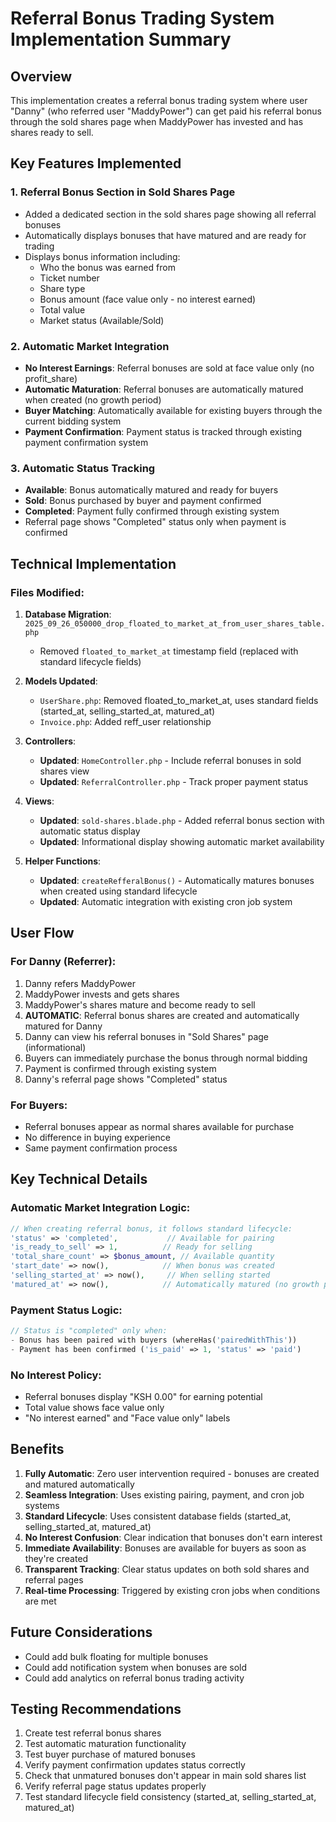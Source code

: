 # Referral Bonus Trading System Implementation Summary

## Overview
This implementation creates a referral bonus trading system where user "Danny" (who referred user "MaddyPower") can get paid his referral bonus through the sold shares page when MaddyPower has invested and has shares ready to sell.

## Key Features Implemented

### 1. Referral Bonus Section in Sold Shares Page
- Added a dedicated section in the sold shares page showing all referral bonuses
- Automatically displays bonuses that have matured and are ready for trading
- Displays bonus information including:
  - Who the bonus was earned from
  - Ticket number
  - Share type
  - Bonus amount (face value only - no interest earned)
  - Total value
  - Market status (Available/Sold)

### 2. Automatic Market Integration
- **No Interest Earnings**: Referral bonuses are sold at face value only (no profit_share)
- **Automatic Maturation**: Referral bonuses are automatically matured when created (no growth period)
- **Buyer Matching**: Automatically available for existing buyers through the current bidding system
- **Payment Confirmation**: Payment status is tracked through existing payment confirmation system

### 3. Automatic Status Tracking
- **Available**: Bonus automatically matured and ready for buyers
- **Sold**: Bonus purchased by buyer and payment confirmed
- **Completed**: Payment fully confirmed through existing system
- Referral page shows "Completed" status only when payment is confirmed

## Technical Implementation

### Files Modified:
1. **Database Migration**: `2025_09_26_050000_drop_floated_to_market_at_from_user_shares_table.php`
   - Removed `floated_to_market_at` timestamp field (replaced with standard lifecycle fields)

2. **Models Updated**:
   - `UserShare.php`: Removed floated_to_market_at, uses standard fields (started_at, selling_started_at, matured_at)
   - `Invoice.php`: Added reff_user relationship

3. **Controllers**:
   - **Updated**: `HomeController.php` - Include referral bonuses in sold shares view
   - **Updated**: `ReferralController.php` - Track proper payment status

4. **Views**:
   - **Updated**: `sold-shares.blade.php` - Added referral bonus section with automatic status display
   - **Updated**: Informational display showing automatic market availability

5. **Helper Functions**:
   - **Updated**: `createRefferalBonus()` - Automatically matures bonuses when created using standard lifecycle
   - **Updated**: Automatic integration with existing cron job system

## User Flow

### For Danny (Referrer):
1. Danny refers MaddyPower
2. MaddyPower invests and gets shares
3. MaddyPower's shares mature and become ready to sell
4. **AUTOMATIC**: Referral bonus shares are created and automatically matured for Danny
5. Danny can view his referral bonuses in "Sold Shares" page (informational)
6. Buyers can immediately purchase the bonus through normal bidding
7. Payment is confirmed through existing system
8. Danny's referral page shows "Completed" status

### For Buyers:
- Referral bonuses appear as normal shares available for purchase
- No difference in buying experience
- Same payment confirmation process

## Key Technical Details

### Automatic Market Integration Logic:
```php
// When creating referral bonus, it follows standard lifecycle:
'status' => 'completed',           // Available for pairing
'is_ready_to_sell' => 1,          // Ready for selling
'total_share_count' => $bonus_amount, // Available quantity
'start_date' => now(),            // When bonus was created
'selling_started_at' => now(),     // When selling started
'matured_at' => now(),            // Automatically matured (no growth period)
```

### Payment Status Logic:
```php
// Status is "completed" only when:
- Bonus has been paired with buyers (whereHas('pairedWithThis'))
- Payment has been confirmed ('is_paid' => 1, 'status' => 'paid')
```

### No Interest Policy:
- Referral bonuses display "KSH 0.00" for earning potential
- Total value shows face value only
- "No interest earned" and "Face value only" labels

## Benefits
1. **Fully Automatic**: Zero user intervention required - bonuses are created and matured automatically
2. **Seamless Integration**: Uses existing pairing, payment, and cron job systems
3. **Standard Lifecycle**: Uses consistent database fields (started_at, selling_started_at, matured_at)
4. **No Interest Confusion**: Clear indication that bonuses don't earn interest
5. **Immediate Availability**: Bonuses are available for buyers as soon as they're created
6. **Transparent Tracking**: Clear status updates on both sold shares and referral pages
7. **Real-time Processing**: Triggered by existing cron jobs when conditions are met

## Future Considerations
- Could add bulk floating for multiple bonuses
- Could add notification system when bonuses are sold
- Could add analytics on referral bonus trading activity

## Testing Recommendations
1. Create test referral bonus shares
2. Test automatic maturation functionality
3. Test buyer purchase of matured bonuses
4. Verify payment confirmation updates status correctly
5. Check that unmatured bonuses don't appear in main sold shares list
6. Verify referral page status updates properly
7. Test standard lifecycle field consistency (started_at, selling_started_at, matured_at)
